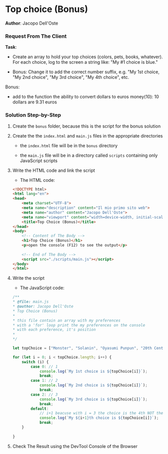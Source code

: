 # Top choice (Bonus)

**Author**: Jacopo Dell'Oste 

### Request From The Client

**Task**: 

- Create an array to hold your top choices (colors, pets, books, whatever).
For each choice, log to the screen a string like: "My #1 choice is blue."

- Bonus: Change it to add the correct number suffix, e.g. "My 1st choice, "My 2nd
choice", "My 3rd choice", "My 4th choice", etc.

Bonus: 

  - add to the function the ability to convert dollars to euros money(10): 10 dollars are 9.31 euros

### Solution Step-by-Step

1. Create the  `bonus` folder, because this is the script for the bonus solution

2. Create the the `index.html` and `main.js` files in the appropriate directories

    * the `index.html` file will be in the `bonus` directory

    * the `main.js` file will be in a directory called `scripts` containing only JavaScript scripts

3. Write the HTML code and link the script
    
    * The HTML code:

    ```HTML 
    <!DOCTYPE html>
    <html lang="en">
    <head>
        <meta charset="UTF-8">
        <meta name="description" content="Il mio primo sito web">
        <meta name="author" content="Jacopo Dell'Oste">
        <meta name="viewport" content="width=device-width, initial-scale=1.0">
        <title>Top Choice (Bonus)</title>
    </head>
    <body>
        <!-- Content of The Body -->
        <h1>Top Choice (Bonus)</h1>
        <p>open the console (F12) to see the output</p>
        
        <!-- End of The Body -->
        <script src="./scripts/main.js"></script>
    </body>
    </html>
    ```

4. Write the script  

    * The JavaScript code:

    ```javascript
    /**
    * @file: main.js
    * @author: Jacopo Dell'Oste
    * Top Choice (Bonus)
    *
    * this file contain an array with my preferences 
    * with a 'for' loop print the my preferences on the console
    * with each preference, it's position
    *  
    */

    let topChoice = ["Monster", "Solanin", "Oyasumi Punpun", "20th Century Boys"];

    for (let i = 0; i < topChoice.length; i++) {
        switch (i) {
            case 0: // 1
                console.log(`My 1st choice is ${topChoice[i]}`);
                break;
            case 1: // 2
                console.log(`My 2nd choice is ${topChoice[i]}`);
                break;
            case 2: // 3
                console.log(`My 3rd choice is ${topChoice[i]}`);
                break;
            default:
                // i+1 beacuse with i = 3 the choice is the 4th NOT the 3rd 
                console.log(`My ${i+1}th choice is ${topChoice[i]}`);
                break;
        }
        
    }
    ```

5. Check The Result using the DevTool Console of the Browser
